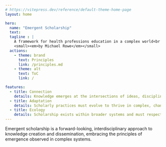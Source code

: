 ```yaml
---
# https://vitepress.dev/reference/default-theme-home-page
layout: home

hero:
  name: "Emergent Scholarship"
  text: 
  tagline : |
    A framework for health professions education in a complex world<br />
    <small><em>by Michael Rowe</em></small>
  actions:
    - theme: brand
      text: Principles
      link: /principles.md
    - theme: alt
      text: ToC
      link: /

features:
  - title: Connection
    details: Knowledge emerges at the intersections of ideas, disciplines, and people, creating a networked ecosystem where understanding develops through relationships rather than isolation
  - title: Adaptation
    details: Scholarly practices must evolve to thrive in complex, changing environments, embracing flexibility and responsiveness over rigid structures and predetermined outcomes
  - title: Ecology
    details: Scholarship exists within broader systems and must respect natural limits, nurturing sustainable practices that enhance rather than deplete human and environmental resources
---
```


Emergent scholarship is a forward-looking, interdisciplinary approach to knowledge creation and dissemination, embracing the principles of emergence observed in complex systems.